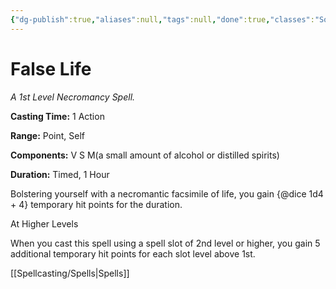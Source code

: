 ```yaml
---
{"dg-publish":true,"aliases":null,"tags":null,"done":true,"classes":"Sorcerer, Wizard, Artificer,","spellLevel":1,"school":"Necromancy","source":"PHB","permalink":"/spells/false-life/","dgHomeLink":false,"dgPassFrontmatter":true}
---
```


# False Life
*A 1st Level Necromancy Spell.*

**Casting Time:** 1 Action

**Range:** Point, Self

**Components:** V S M(a small amount of alcohol or distilled spirits)

**Duration:** Timed, 1 Hour

Bolstering yourself with a necromantic facsimile of life, you gain {@dice 1d4 + 4} temporary hit points for the duration.

At Higher Levels

When you cast this spell using a spell slot of 2nd level or higher, you gain 5 additional temporary hit points for each slot level above 1st.

[[Spellcasting/Spells|Spells]]
